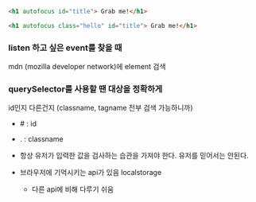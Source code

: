 ```html
<h1 autofocus id="title"> Grab me!</h1>

```

```html
<h1 autofocus class="hello" id="title"> Grab me!</h1>

```







### listen 하고 싶은 event를 찾을 때

mdn (mozilla developer network)에 element 검색



### querySelector를 사용할 땐 대상을 정확하게

id인지 다른건지 (classname, tagname 전부 검색 가능하니까)

- \# : id 
- . : classname



- 항상 유저가 입력한 값을 검사하는 습관을 가져야 한다. 유저를 믿어서는 안된다.

- 브라우저에 기억시키는 api가 있음 localstorage
  - 다른 api에 비해 다루기 쉬움



